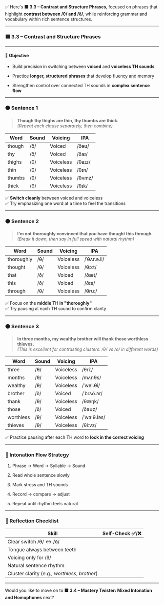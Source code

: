 ✅ Here's **🟩 3.3 – Contrast and Structure Phrases**, focused on phrases that highlight **contrast between /θ/ and /ð/**, while reinforcing grammar and vocabulary within rich sentence structures.

---

### 🟩 3.3 – Contrast and Structure Phrases

---

#### 🎯 Objective

- Build precision in switching between **voiced** and **voiceless TH sounds**
    
- Practice **longer, structured phrases** that develop fluency and memory
    
- Strengthen control over connected TH sounds in **complex sentence flow**
    

---

### 🟠 Sentence 1

> **Though thy thighs are thin, thy thumbs are thick.**  
> _(Repeat each clause separately, then combine)_

|Word|Sound|Voicing|IPA|
|---|---|---|---|
|though|/ð/|Voiced|/ðəʊ/|
|thy|/ð/|Voiced|/ðaɪ/|
|thighs|/θ/|Voiceless|/θaɪz/|
|thin|/θ/|Voiceless|/θɪn/|
|thumbs|/θ/|Voiceless|/θʌmz/|
|thick|/θ/|Voiceless|/θɪk/|

✅ **Switch cleanly** between voiced and voiceless  
✅ Try emphasizing one word at a time to feel the transitions

---

### 🟠 Sentence 2

> **I'm not thoroughly convinced that you have thought this through.**  
> _(Break it down, then say in full speed with natural rhythm)_

|Word|Sound|Voicing|IPA|
|---|---|---|---|
|thoroughly|/θ/|Voiceless|/ˈθʌr.ə.li/|
|thought|/θ/|Voiceless|/θɔːt/|
|that|/ð/|Voiced|/ðæt/|
|this|/ð/|Voiced|/ðɪs/|
|through|/θ/|Voiceless|/θruː/|

✅ Focus on the **middle TH in "thoroughly"**  
✅ Try pausing at each TH sound to confirm clarity

---

### 🟠 Sentence 3

> **In three months, my wealthy brother will thank those worthless thieves.**  
> _(This is excellent for contrasting clusters: /θ/ vs /ð/ in different words)_

|Word|Sound|Voicing|IPA|
|---|---|---|---|
|three|/θ/|Voiceless|/θriː/|
|months|/θ/|Voiceless|/mʌnθs/|
|wealthy|/θ/|Voiceless|/ˈwel.θi/|
|brother|/ð/|Voiced|/ˈbrʌð.ər/|
|thank|/θ/|Voiceless|/θæŋk/|
|those|/ð/|Voiced|/ðəʊz/|
|worthless|/θ/|Voiceless|/ˈwɜːθ.ləs/|
|thieves|/θ/|Voiceless|/θiːvz/|

✅ Practice pausing after each TH word to **lock in the correct voicing**

---

### 🧪 Intonation Flow Strategy

1. Phrase → Word → Syllable → Sound
    
2. Read whole sentence slowly
    
3. Mark stress and TH sounds
    
4. Record → compare → adjust
    
5. Repeat until rhythm feels natural
    

---

### 🧠 Reflection Checklist

|Skill|Self-Check ✅/❌|
|---|---|
|Clear switch /θ/ ↔ /ð/||
|Tongue always between teeth||
|Voicing only for /ð/||
|Natural sentence rhythm||
|Cluster clarity (e.g., _worthless_, _brother_)||

---

Would you like to move on to **🟩 3.4 – Mastery Twister: Mixed Intonation and Homophones** next?